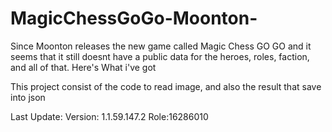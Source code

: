 # MagicChessGoGo-Moonton-
Since Moonton releases the new game called Magic Chess GO GO and it seems that it still doesnt have a public data for the heroes, roles, faction, and all of that. Here's What i've got

This project consist of the code to read image, and also the result that save into json






Last Update: Version: 1.1.59.147.2 Role:16286010
